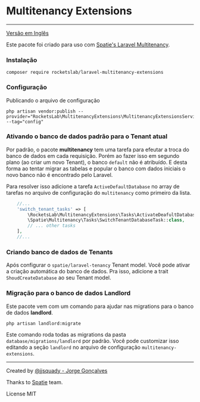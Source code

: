 # Multitenancy Extensions
---

[Versão em Inglês](README.md)

Este pacote foi criado para uso com [Spatie's Laravel Multitenancy](https://spatie.be/docs/laravel-multitenancy/v1/introduction).

### Instalação

```shell
composer require rocketslab/laravel-multitenancy-extensions
```

### Configuração

Publicando o arquivo de configuração

```shell
php artisan vendor:publish --provider="RocketsLab\MultitenancyExtensions\MultitenancyExtensionsServiceProvider" --tag="config"
```

### Ativando o banco de dados padrão para o Tenant atual

Por padrão, o pacote **multitenancy** tem uma tarefa para efeutar
a troca do banco de dados em cada requisição. Porém ao fazer isso em
segundo plano (ao criar um novo Tenant), o banco `default` não é
atribuído. E desta forma ao tentar migrar as tabelas e popular o banco
com dados iniciais o novo banco não é encontrado pelo Laravel.

Para resolver isso adicione a tarefa `ActiveDefaultDatabase` no
array de tarefas no arquivo de configuração do `multitenancy` como primeiro
da lista.

```php
    //...
    'switch_tenant_tasks' => [
        \RocketsLab\MultitenancyExtensions\Tasks\ActivateDeafultDatabase::class,
        \Spatie\Multitenancy\Tasks\SwitchTenantDatabaseTask::class,
        // ... other tasks
    ],
    //...
```

### Criando banco de dados de Tenants

Após configurar o `spatie/laravel-tenancy` Tenant model. Você pode ativar
a criação automática do banco de dados. Pra isso, adicione a trait 
`ShoudCreateDatabase` ao seu Tenant model.

### Migração para o banco de dados Landlord

Este pacote vem com um comando para ajudar nas migrations para o
banco de dados **landlord**.

```shell
php artisan landlord:migrate
```

Este comando roda todas as migrations da pasta `database/migrations/landlord` por padrão.
Você pode customizar isso editando a seção `landlord` no arquivo de configuração
`multitenancy-extensions`.

----

Created by [@jjsquady - Jorge Gonçalves](https://github.com/jjsquady)

Thanks to [Spatie](https://spatie.be) team.

License MIT
